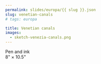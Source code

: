 ```yaml
---
permalink: slides/europa/{{ slug }}.json
slug: venetian-canals
# tags: europa

title: Venetian canals
images:
  - sketch-venezia-canals.png
---
```

Pen and ink  
8" × 10.5"

